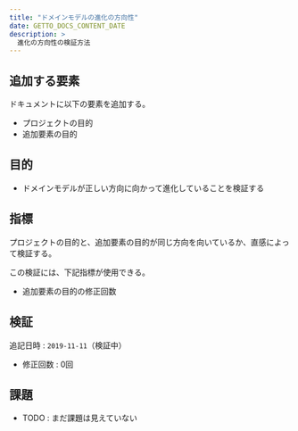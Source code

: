```yaml
---
title: "ドメインモデルの進化の方向性"
date: GETTO_DOCS_CONTENT_DATE
description: >
  進化の方向性の検証方法
---
```


## 追加する要素

ドキュメントに以下の要素を追加する。

- プロジェクトの目的
- 追加要素の目的


## 目的

- ドメインモデルが正しい方向に向かって進化していることを検証する


## 指標

プロジェクトの目的と、追加要素の目的が同じ方向を向いているか、直感によって検証する。

この検証には、下記指標が使用できる。

- 追加要素の目的の修正回数


## 検証

追記日時 : `2019-11-11`（検証中）

- 修正回数 : 0回


## 課題

- TODO : まだ課題は見えていない
